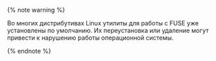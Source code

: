 {% note warning %}

Во многих дистрибутивах Linux утилиты для работы с FUSE уже установлены по умолчанию. Их переустановка или удаление могут привести к нарушению работы операционной системы.

{% endnote %}